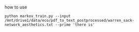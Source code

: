 how to use

    python markov_train.py --input /mnt/drive1/data/eco/pdf_to_text_postprocessed/warren_sack-network_aesthetics.txt --prime 'there is'